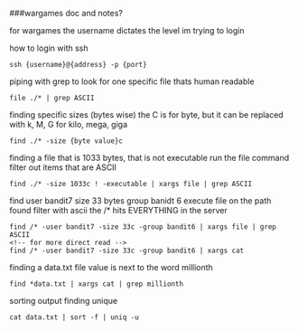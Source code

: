 ###wargames doc and notes?

for wargames the username dictates the level im trying to login

how to login with ssh
```shell
ssh {username}@{address} -p {port}
```

piping with grep to look for one specific file thats human readable
```shell
file ./* | grep ASCII
```

finding specific sizes (bytes wise)
the C is for byte, but it can be replaced with k, M, G for kilo, mega, giga
```shell
find ./* -size {byte value}c
```

finding a file that is 1033 bytes, 
that is not executable
run the file command
filter out items that are ASCII
```shell
find ./* -size 1033c ! -executable | xargs file | grep ASCII
```

find user bandit7 
size 33 bytes
group banidt 6
execute file on the path found
filter with ascii
the /* hits EVERYTHING in the server
```shell
find /* -user bandit7 -size 33c -group bandit6 | xargs file | grep ASCII
<!-- for more direct read -->
find /* -user bandit7 -size 33c -group bandit6 | xargs cat
```

finding a data.txt file
value is next to the word millionth
```shell
find *data.txt | xargs cat | grep millionth
```

sorting output
finding unique
```shell
cat data.txt | sort -f | uniq -u
```